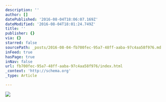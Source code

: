 ```yaml
---
description: ''
author: []
datePublished: '2016-08-04T18:06:07.169Z'
dateModified: '2016-08-04T18:01:24.749Z'
title: ''
publisher: {}
via: {}
starred: false
sourcePath: _posts/2016-08-04-fb700fec-95a7-48ff-aaba-97c4aa58f976.md
inFeed: true
hasPage: true
inNav: false
url: fb700fec-95a7-48ff-aaba-97c4aa58f976/index.html
_context: 'http://schema.org'
_type: Article

---
```

![](https://the-grid-user-content.s3-us-west-2.amazonaws.com/3d5ce26d-5113-472d-9bb7-30c8f5e195ad.jpg)